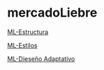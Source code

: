 # mercadoLiebre
[ML-Estructura](https://github.com/GasmauC/mercadoLiebre/tree/ML-Estructura)

[ML-Estilos](https://github.com/GasmauC/mercadoLiebre/tree/ML-Estilos)

[ML-Dieseño Adaptativo](https://github.com/GasmauC/mercadoLiebre/tree/ML-Disenio-Adaptativo)
